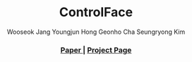 <p align="center">
  <h1 align="center">ControlFace</h1>
  <p align="center">
     <a>Wooseok Jang</a>
     <a>Youngjun Hong</a>
    <a>Geonho Cha</a>
    <a>Seungryong Kim</a>
  </p>
  <h3 align="center"><a href="https://arxiv.org/abs/2412.01160">Paper </a> | <a href="https://cvlab-kaist.github.io/ControlFace">Project Page </a> </h3>
  <div align="center"></div>
</p>
